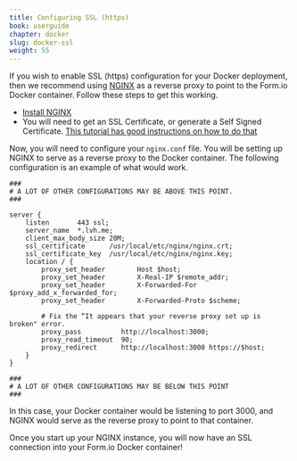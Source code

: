```yaml
---
title: Configuring SSL (https)
book: userguide
chapter: docker
slug: docker-ssl
weight: 55
---
```

If you wish to enable SSL (https) configuration for your Docker deployment, then we recommend using [NGINX](https://www.nginx.com) as a reverse proxy to point to the Form.io Docker container. Follow these steps to get this working.

 - [Install NGINX](https://www.nginx.com/resources/admin-guide/installing-nginx-open-source/)
 - You will need to get an SSL Certificate, or generate a Self Signed Certificate. [This tutorial has good instructions on how to do that](https://www.digitalocean.com/community/tutorials/how-to-create-an-ssl-certificate-on-nginx-for-ubuntu-14-04)

Now, you will need to configure your `nginx.conf` file. You will be setting up NGINX to serve as a reverse proxy to the Docker container. The following configuration is an example of what would work.

    ###
    # A LOT OF OTHER CONFIGURATIONS MAY BE ABOVE THIS POINT.
    ###

    server {
        listen       443 ssl;
        server_name  *.lvh.me;
        client_max_body_size 20M;
        ssl_certificate      /usr/local/etc/nginx/nginx.crt;
        ssl_certificate_key  /usr/local/etc/nginx/nginx.key;
        location / {
            proxy_set_header        Host $host;
            proxy_set_header        X-Real-IP $remote_addr;
            proxy_set_header        X-Forwarded-For $proxy_add_x_forwarded_for;
            proxy_set_header        X-Forwarded-Proto $scheme;

            # Fix the “It appears that your reverse proxy set up is broken" error.
            proxy_pass          http://localhost:3000;
            proxy_read_timeout  90;
            proxy_redirect      http://localhost:3000 https://$host;
        }
    }

    ###
    # A LOT OF OTHER CONFIGURATIONS MAY BE BELOW THIS POINT
    ###

In this case, your Docker container would be listening to port 3000, and NGINX would serve as the reverse proxy to point to that container.

Once you start up your NGINX instance, you will now have an SSL connection into your Form.io Docker container!
